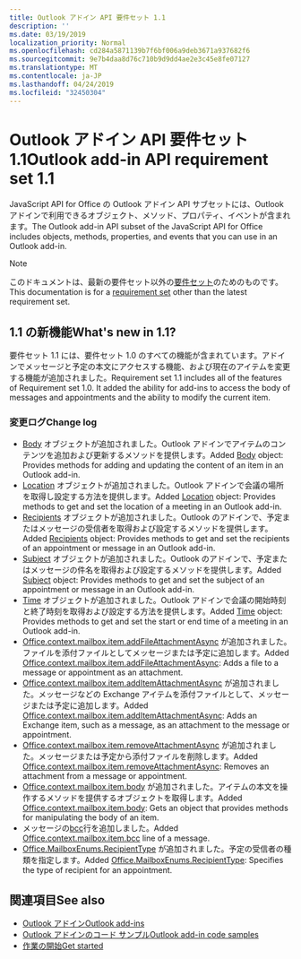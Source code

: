 ```yaml
---
title: Outlook アドイン API 要件セット 1.1
description: ''
ms.date: 03/19/2019
localization_priority: Normal
ms.openlocfilehash: cd284a5871139b7f6bf006a9deb3671a937682f6
ms.sourcegitcommit: 9e7b4daa8d76c710b9d9dd4ae2e3c45e8fe07127
ms.translationtype: MT
ms.contentlocale: ja-JP
ms.lasthandoff: 04/24/2019
ms.locfileid: "32450304"
---
```

# <a name="outlook-add-in-api-requirement-set-11"></a><span data-ttu-id="003e3-102">Outlook アドイン API 要件セット 1.1</span><span class="sxs-lookup"><span data-stu-id="003e3-102">Outlook add-in API requirement set 1.1</span></span>

<span data-ttu-id="003e3-103">JavaScript API for Office の Outlook アドイン API サブセットには、Outlook アドインで利用できるオブジェクト、メソッド、プロパティ、イベントが含まれます。</span><span class="sxs-lookup"><span data-stu-id="003e3-103">The Outlook add-in API subset of the JavaScript API for Office includes objects, methods, properties, and events that you can use in an Outlook add-in.</span></span>

> [!NOTE]
> <span data-ttu-id="003e3-104">このドキュメントは、最新の要件セット以外の[要件セット](/office/dev/add-ins/reference/requirement-sets/outlook-api-requirement-sets)のためのものです。</span><span class="sxs-lookup"><span data-stu-id="003e3-104">This documentation is for a [requirement set](/office/dev/add-ins/reference/requirement-sets/outlook-api-requirement-sets) other than the latest requirement set.</span></span> 

## <a name="whats-new-in-11"></a><span data-ttu-id="003e3-105">1.1 の新機能</span><span class="sxs-lookup"><span data-stu-id="003e3-105">What's new in 1.1?</span></span>

<span data-ttu-id="003e3-p101">要件セット 1.1 には、要件セット 1.0 のすべての機能が含まれています。アドインでメッセージと予定の本文にアクセスする機能、および現在のアイテムを変更する機能が追加されました。</span><span class="sxs-lookup"><span data-stu-id="003e3-p101">Requirement set 1.1 includes all of the features of Requirement set 1.0. It added the ability for add-ins to access the body of messages and appointments and the ability to modify the current item.</span></span>

### <a name="change-log"></a><span data-ttu-id="003e3-108">変更ログ</span><span class="sxs-lookup"><span data-stu-id="003e3-108">Change log</span></span>

- <span data-ttu-id="003e3-109">[Body](/javascript/api/outlook_1_1/office.body) オブジェクトが追加されました。Outlook アドインでアイテムのコンテンツを追加および更新するメソッドを提供します。</span><span class="sxs-lookup"><span data-stu-id="003e3-109">Added [Body](/javascript/api/outlook_1_1/office.body) object: Provides methods for adding and updating the content of an item in an Outlook add-in.</span></span>
- <span data-ttu-id="003e3-110">[Location](/javascript/api/outlook_1_1/office.location) オブジェクトが追加されました。Outlook アドインで会議の場所を取得し設定する方法を提供します。</span><span class="sxs-lookup"><span data-stu-id="003e3-110">Added [Location](/javascript/api/outlook_1_1/office.location) object: Provides methods to get and set the location of a meeting in an Outlook add-in.</span></span>
- <span data-ttu-id="003e3-111">[Recipients](/javascript/api/outlook_1_1/office.recipients) オブジェクトが追加されました。Outlook のアドインで、予定またはメッセージの受信者を取得および設定するメソッドを提供します。</span><span class="sxs-lookup"><span data-stu-id="003e3-111">Added [Recipients](/javascript/api/outlook_1_1/office.recipients) object: Provides methods to get and set the recipients of an appointment or message in an Outlook add-in.</span></span>
- <span data-ttu-id="003e3-112">[Subject](/javascript/api/outlook_1_1/office.subject) オブジェクトが追加されました。Outlook のアドインで、予定またはメッセージの件名を取得および設定するメソッドを提供します。</span><span class="sxs-lookup"><span data-stu-id="003e3-112">Added [Subject](/javascript/api/outlook_1_1/office.subject) object: Provides methods to get and set the subject of an appointment or message in an Outlook add-in.</span></span>
- <span data-ttu-id="003e3-113">[Time](/javascript/api/outlook_1_1/office.time) オブジェクトが追加されました。Outlook アドインで会議の開始時刻と終了時刻を取得および設定する方法を提供します。</span><span class="sxs-lookup"><span data-stu-id="003e3-113">Added [Time](/javascript/api/outlook_1_1/office.time) object: Provides methods to get and set the start or end time of a meeting in an Outlook add-in.</span></span>
- <span data-ttu-id="003e3-114">[Office.context.mailbox.item.addFileAttachmentAsync](office.context.mailbox.item.md#addfileattachmentasyncuri-attachmentname-options-callback) が追加されました。ファイルを添付ファイルとしてメッセージまたは予定に追加します。</span><span class="sxs-lookup"><span data-stu-id="003e3-114">Added [Office.context.mailbox.item.addFileAttachmentAsync](office.context.mailbox.item.md#addfileattachmentasyncuri-attachmentname-options-callback): Adds a file to a message or appointment as an attachment.</span></span>
- <span data-ttu-id="003e3-115">[Office.context.mailbox.item.addItemAttachmentAsync](office.context.mailbox.item.md#additemattachmentasyncitemid-attachmentname-options-callback) が追加されました。メッセージなどの Exchange アイテムを添付ファイルとして、メッセージまたは予定に追加します。</span><span class="sxs-lookup"><span data-stu-id="003e3-115">Added [Office.context.mailbox.item.addItemAttachmentAsync](office.context.mailbox.item.md#additemattachmentasyncitemid-attachmentname-options-callback): Adds an Exchange item, such as a message, as an attachment to the message or appointment.</span></span>
- <span data-ttu-id="003e3-116">[Office.context.mailbox.item.removeAttachmentAsync](office.context.mailbox.item.md#removeattachmentasyncattachmentid-options-callback) が追加されました。メッセージまたは予定から添付ファイルを削除します。</span><span class="sxs-lookup"><span data-stu-id="003e3-116">Added [Office.context.mailbox.item.removeAttachmentAsync](office.context.mailbox.item.md#removeattachmentasyncattachmentid-options-callback): Removes an attachment from a message or appointment.</span></span>
- <span data-ttu-id="003e3-117">[Office.context.mailbox.item.body](office.context.mailbox.item.md#body-body) が追加されました。アイテムの本文を操作するメソッドを提供するオブジェクトを取得します。</span><span class="sxs-lookup"><span data-stu-id="003e3-117">Added [Office.context.mailbox.item.body](office.context.mailbox.item.md#body-body): Gets an object that provides methods for manipulating the body of an item.</span></span>
- <span data-ttu-id="003e3-118">メッセージの[bcc](office.context.mailbox.item.md#bcc-recipients)行を追加しました。</span><span class="sxs-lookup"><span data-stu-id="003e3-118">Added [Office.context.mailbox.item.bcc](office.context.mailbox.item.md#bcc-recipients) line of a message.</span></span>
- <span data-ttu-id="003e3-119">[Office.MailboxEnums.RecipientType](/javascript/api/outlook_1_1/office.mailboxenums.recipienttype) が追加されました。予定の受信者の種類を指定します。</span><span class="sxs-lookup"><span data-stu-id="003e3-119">Added [Office.MailboxEnums.RecipientType](/javascript/api/outlook_1_1/office.mailboxenums.recipienttype): Specifies the type of recipient for an appointment.</span></span>

## <a name="see-also"></a><span data-ttu-id="003e3-120">関連項目</span><span class="sxs-lookup"><span data-stu-id="003e3-120">See also</span></span>

- [<span data-ttu-id="003e3-121">Outlook アドイン</span><span class="sxs-lookup"><span data-stu-id="003e3-121">Outlook add-ins</span></span>](/outlook/add-ins/)
- [<span data-ttu-id="003e3-122">Outlook アドインのコード サンプル</span><span class="sxs-lookup"><span data-stu-id="003e3-122">Outlook add-in code samples</span></span>](https://developer.microsoft.com/outlook/gallery/?filterBy=Outlook,Samples,Add-ins)
- [<span data-ttu-id="003e3-123">作業の開始</span><span class="sxs-lookup"><span data-stu-id="003e3-123">Get started</span></span>](/outlook/add-ins/quick-start)
